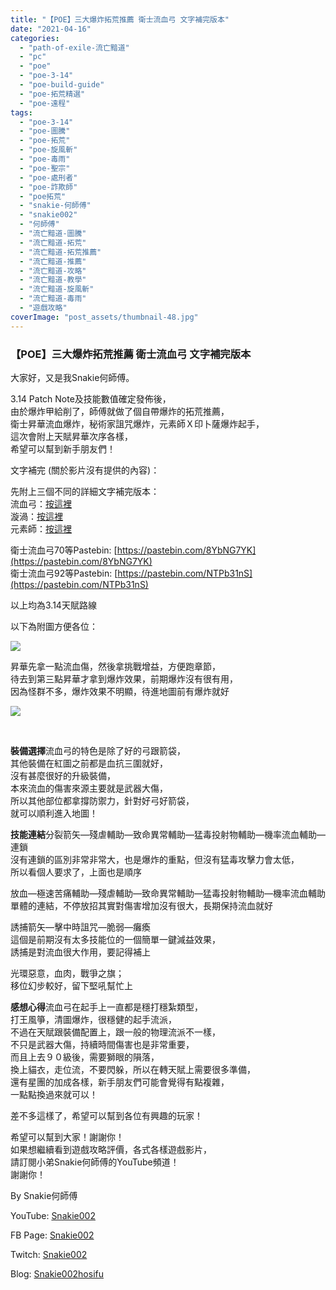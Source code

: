 ```yaml
---
title: "【POE】三大爆炸拓荒推薦 衛士流血弓 文字補完版本"
date: "2021-04-16"
categories: 
  - "path-of-exile-流亡黯道"
  - "pc"
  - "poe"
  - "poe-3-14"
  - "poe-build-guide"
  - "poe-拓荒精選"
  - "poe-遠程"
tags: 
  - "poe-3-14"
  - "poe-圖騰"
  - "poe-拓荒"
  - "poe-旋風斬"
  - "poe-毒雨"
  - "poe-聖宗"
  - "poe-處刑者"
  - "poe-詐欺師"
  - "poe拓荒"
  - "snakie-何師傅"
  - "snakie002"
  - "何師傅"
  - "流亡黯道-圖騰"
  - "流亡黯道-拓荒"
  - "流亡黯道-拓荒推薦"
  - "流亡黯道-推薦"
  - "流亡黯道-攻略"
  - "流亡黯道-教學"
  - "流亡黯道-旋風斬"
  - "流亡黯道-毒雨"
  - "遊戲攻略"
coverImage: "post_assets/thumbnail-48.jpg"
---
```


### 【POE】三大爆炸拓荒推薦 衛士流血弓 文字補完版本

  
大家好，又是我Snakie何師傅。  

  
3.14 Patch Note及技能數值確定發佈後，  
由於爆炸甲給削了，師傅就做了個自帶爆炸的拓荒推薦，  
衛士昇華流血爆炸，秘術家詛咒爆炸，元素師Ｘ印卜薩爆炸起手，  
這次會附上天賦昇華次序各樣，  
希望可以幫到新手朋友們！  

  
文字補完 (關於影片沒有提供的內容)：  

  
先附上三個不同的詳細文字補完版本：  
流血弓：[按這裡](https://snakie002hosifu.blog/029-1/)  
漩渦：[按這裡](https://snakie002hosifu.blog/029-2/)  
元素師：[按這裡](https://snakie002hosifu.blog/029-3/)  

  
衛士流血弓70等Pastebin: [https://pastebin.com/8YbNG7YK](https://pastebin.com/8YbNG7YK)  
衛士流血弓92等Pastebin: [https://pastebin.com/NTPb31nS](https://pastebin.com/NTPb31nS)  

  
以上均為3.14天賦路線  

  
以下為附圖方便各位：  

  
![](post_assets/BLEED-1024x772.jpg)  

  
昇華先拿一點流血傷，然後拿挑戰增益，方便跑章節，  
待去到第三點昇華才拿到爆炸效果，前期爆炸沒有很有用，  
因為怪群不多，爆炸效果不明顯，待進地圖前有爆炸就好  

  
![](post_assets/1-3.png)  

  
   

  
**裝備選擇**流血弓的特色是除了好的弓跟箭袋，  
其他裝備在紅圖之前都是血抗三圍就好，  
沒有甚麼很好的升級裝備，  
本來流血的傷害來源主要就是武器大傷，  
所以其他部位都拿撐防禦力，針對好弓好箭袋，  
就可以順利進入地圖！  

  
**技能連結**分裂箭矢—殘虐輔助—致命異常輔助—猛毒投射物輔助—機率流血輔助—連鎖  
沒有連鎖的區別非常非常大，也是爆炸的重點，但沒有猛毒攻擊力會太低，  
所以看個人要求了，上面也是順序  

  
放血—極速苦痛輔助—殘虐輔助—致命異常輔助—猛毒投射物輔助—機率流血輔助  
單體的連結，不停放招其實對傷害增加沒有很大，長期保持流血就好  

  
誘捕箭矢—擊中時詛咒—脆弱—癱瘓  
這個是前期沒有太多技能位的一個簡單一鍵減益效果，  
誘捕是對流血很大作用，要記得補上  

  
光環惡意，血肉，戰爭之旗；  
移位幻步較好，留下堅吼幫忙上  

  
**感想心得**流血弓在起手上一直都是穩打穩紮類型，  
打王風箏，清圖爆炸，很穩健的起手流派，  
不過在天賦跟裝備配置上，跟一般的物理流派不一樣，  
不只是武器大傷，持續時間傷害也是非常重要，  
而且上去９０級後，需要獅眼的隕落，  
換上貓衣，走位流，不要閃躲，所以在轉天賦上需要很多準備，  
還有星團的加成各樣，新手朋友們可能會覺得有點複雜，  
一點點換過來就可以！  

  
差不多這樣了，希望可以幫到各位有興趣的玩家！  

  
希望可以幫到大家！謝謝你！  
如果想繼續看到遊戲攻略評價，各式各樣遊戲影片，  
請訂閱小弟Snakie何師傅的YouTube頻道！  
謝謝你！  

  
By Snakie何師傅  

  
YouTube: [Snakie002](https://www.youtube.com/c/Snakie002/)  

  
FB Page: [Snakie002](https://www.facebook.com/Snakie002/)  

  
Twitch: [Snakie002](https://www.twitch.tv/snakie002/)  

  
Blog: [Snakie002hosifu](https://snakie002hosifu.blog/)
